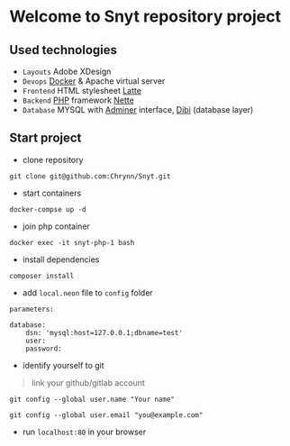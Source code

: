 # Welcome to Snyt repository project

## Used technologies

- `Layouts` Adobe XDesign
- `Devops` [Docker](https://www.docker.com/) & Apache virtual server
- `Frontend` HTML stylesheet [Latte](https://latte.nette.org/cs/)
- `Backend` [PHP](https://www.php.net/) framework [Nette](https://nette.org/cs/)
- `Database` MYSQL with [Adminer](https://www.adminer.org/cs/) interface, [Dibi](https://dibiphp.com/cs/) (database layer)

## Start project

- clone repository
```
git clone git@github.com:Chrynn/Snyt.git
```

- start containers
```
docker-compse up -d
```

- join php container
```
docker exec -it snyt-php-1 bash
```

- install dependencies
```
composer install
```

- add `local.neon` file to `config` folder
```neon
parameters:

database:
    dsn: 'mysql:host=127.0.0.1;dbname=test'
    user:
    password:
```

- identify yourself to git

> link your github/gitlab account

```
git config --global user.name "Your name"
```
```
git config --global user.email "you@example.com"
```

- run `localhost:80` in your browser

